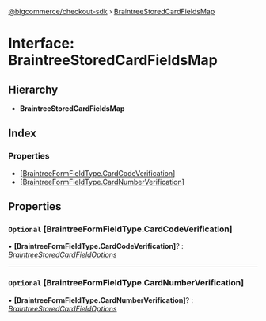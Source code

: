 [@bigcommerce/checkout-sdk](../README.md) › [BraintreeStoredCardFieldsMap](braintreestoredcardfieldsmap.md)

# Interface: BraintreeStoredCardFieldsMap

## Hierarchy

* **BraintreeStoredCardFieldsMap**

## Index

### Properties

* [[BraintreeFormFieldType.CardCodeVerification]](braintreestoredcardfieldsmap.md#optional-[braintreeformfieldtype.cardcodeverification])
* [[BraintreeFormFieldType.CardNumberVerification]](braintreestoredcardfieldsmap.md#optional-[braintreeformfieldtype.cardnumberverification])

## Properties

### `Optional` [BraintreeFormFieldType.CardCodeVerification]

• **[BraintreeFormFieldType.CardCodeVerification]**? : *[BraintreeStoredCardFieldOptions](braintreestoredcardfieldoptions.md)*

___

### `Optional` [BraintreeFormFieldType.CardNumberVerification]

• **[BraintreeFormFieldType.CardNumberVerification]**? : *[BraintreeStoredCardFieldOptions](braintreestoredcardfieldoptions.md)*
